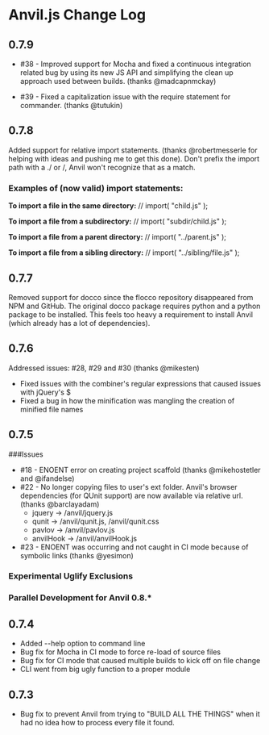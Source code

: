 # Anvil.js Change Log

## 0.7.9

* #38 - Improved support for Mocha and fixed a continuous integration related bug by using its new JS API and simplifying the clean up approach used between builds. (thanks @madcapnmckay)

* #39 - Fixed a capitalization issue with the require statement for commander. (thanks @tutukin)

## 0.7.8

Added support for relative import statements. (thanks @robertmesserle for helping with ideas and pushing me to get this done). Don't prefix the import path with a ./ or /, Anvil won't recognize that as a match.

### Examples of (now valid) import statements:

__To import a file in the same directory:__
	// import( "child.js" );

__To import a file from a subdirectory:__
	// import( "subdir/child.js" );

__To import a file from a parent directory:__
	// import( "../parent.js" );

__To import a file from a sibling directory:__
	// import( "../sibling/file.js" );


## 0.7.7

Removed support for docco since the flocco repository disappeared from NPM and GitHub. The original docco package requires python and a python package to be installed. This feels too heavy a requirement to install Anvil (which already has a lot of dependencies).

## 0.7.6

Addressed issues: #28, #29 and #30 (thanks @mikesten)

 * Fixed issues with the combiner's regular expressions that caused issues with jQuery's $
 * Fixed a bug in how the minification was mangling the creation of minified file names

## 0.7.5

###Issues
 * #18 - ENOENT error on creating project scaffold (thanks @mikehostetler and @ifandelse)
 * #22 - No longer copying files to user's ext folder. Anvil's browser dependencies (for QUnit support) are now available via relative url. (thanks @barclayadam)
 	* jquery -> /anvil/jquery.js
 	* qunit -> /anvil/qunit.js, /anvil/qunit.css
 	* pavlov -> /anvil/pavlov.js
 	* anvilHook -> /anvil/anvilHook.js
 * #23 - ENOENT was occurring and not caught in CI mode because of symbolic links (thanks @yesimon)

 ### Experimental Uglify Exclusions


 ### Parallel Development for Anvil 0.8.*

## 0.7.4

 * Added --help option to command line
 * Bug fix for Mocha in CI mode to force re-load of source files
 * Bug fix for CI mode that caused multiple builds to kick off on file change
 * CLI went from big ugly function to a proper module

## 0.7.3

 * Bug fix to prevent Anvil from trying to "BUILD ALL THE THINGS" when it had no idea how to process every file it found.